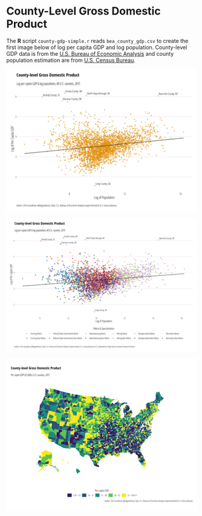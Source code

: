# County-Level Gross Domestic Product
The **R** script `county-gdp-simple.r` reads `bea_county_gdp.csv` to create the first image below of log per capita GDP and log population. County-level GDP data is from the [U.S. Bureau of Economic Analysis](https://www.bea.gov/data/gdp/gdp-county) and county population estimation are from [U.S. Census Bureau](https://www.census.gov/programs-surveys/popest.html).

![County-level GDP & Population](gdp-2015.png)

![County-level GDP & Population, Grouped by Metro Status & Industry Specialization](gdp-2015-grouped.png)

![County-level GDP, mapped](county-gdp-15.png)
